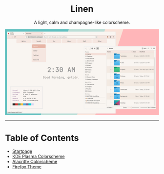 <div align="center">
<h1>Linen</h1>

A light, calm and champagne-like colorscheme.

<img src="gallery/preview.png" alt="Preview of Linen" />

</div>

---

# Table of Contents

- [Startpage](https://github.com/grtcdr/linen/tree/main/startpage)
- [KDE Plasma Colorscheme](https://github.com/grtcdr/linen/tree/main/plasma)
- [Alacritty Colorscheme](https://github.com/grtcdr/linen/tree/main/alacritty)
- [Firefox Theme](https://addons.mozilla.org/en-US/firefox/addon/linen-theme/)
